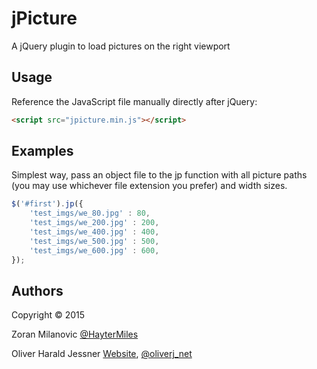 jPicture
========
A jQuery plugin to load pictures on the right viewport

Usage
-----

Reference the JavaScript file manually directly after jQuery:

```html
<script src="jpicture.min.js"></script>
```

Examples
--------

Simplest way, pass an object file to the jp function 
with all picture paths (you may use whichever file extension you prefer) and width sizes.

```javascript
$('#first').jp({
    'test_imgs/we_80.jpg' : 80, 
    'test_imgs/we_200.jpg' : 200, 
    'test_imgs/we_400.jpg' : 400, 
    'test_imgs/we_500.jpg' : 500, 
    'test_imgs/we_600.jpg' : 600, 
});
```

Authors 
-------
Copyright © 2015

Zoran Milanovic  [@HayterMiles ](https://twitter.com/HayterMiles) 

Oliver Harald Jessner [Website](http://oliverj.net), [@oliverj_net](https://twitter.com/oliverj_net) 
